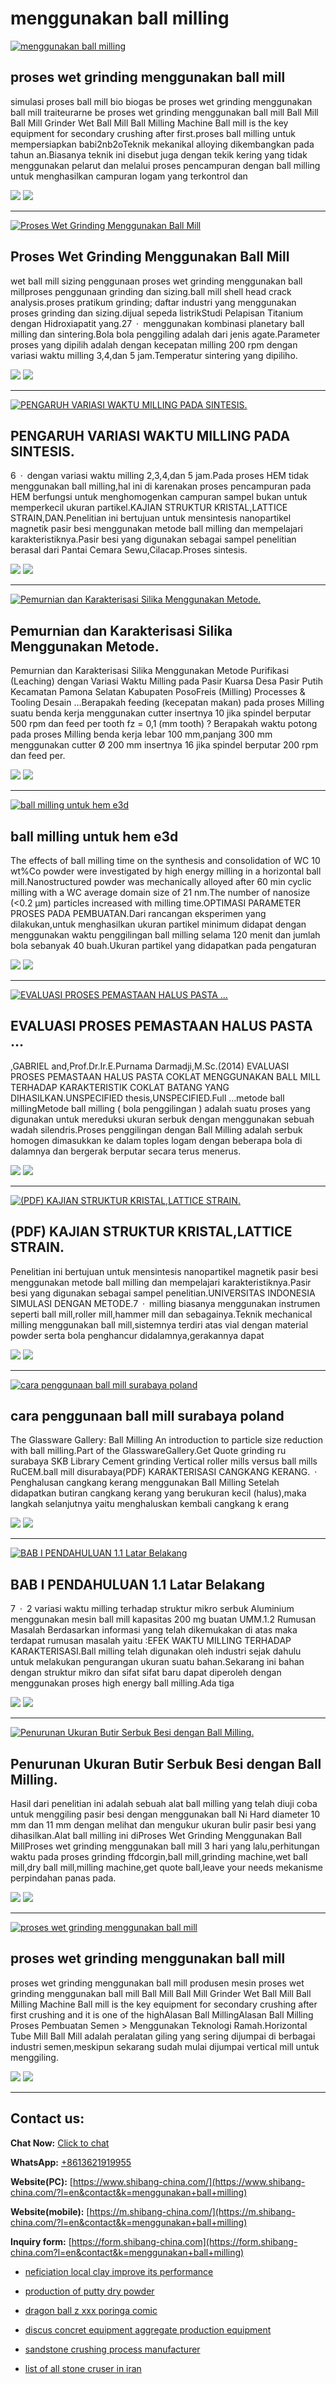 # menggunakan ball milling

<a href="https://swt.shibang-china.com/?l=en&img&k=menggunakan+ball+milling" target="_blank">![menggunakan ball milling](http://static.shibang-china.com/all-800x300/1037.jpg)</a>

## proses wet grinding menggunakan ball mill
simulasi proses ball mill bio biogas be proses wet grinding menggunakan ball mill traiteurarne be proses wet grinding menggunakan ball mill Ball Mill Ball Mill Grinder Wet Ball Mill Ball Milling Machine Ball mill is the key equipment for secondary crushing after first.proses ball milling untuk mempersiapkan babi2nb2oTeknik mekanikal alloying dikembangkan pada tahun an.Biasanya teknik ini disebut juga dengan tekik kering yang tidak menggunakan pelarut dan melalui proses pencampuran dengan ball milling untuk menghasilkan campuran logam yang terkontrol dan


<a href="https://whatsapp.shibangsoft.com/WhatsApp.php" target="_blank" title="WhatsApp">![](http://static.shibang-china.com/icon/whatsapp.png)</a> <a href="https://swt.shibang-china.com/?l=en&icon&k=menggunakan+ball+milling" target="_blank">![](http://static.shibang-china.com/icon/chat-en.png)</a>

---

<a href="https://swt.shibang-china.com/?l=en&img&k=menggunakan+ball+milling" target="_blank">![Proses Wet Grinding Menggunakan Ball Mill](http://static.shibang-china.com/all-800x300/1066.jpg)</a>

## Proses Wet Grinding Menggunakan Ball Mill
wet ball mill sizing penggunaan proses wet grinding menggunakan ball millproses penggunaan grinding dan sizing.ball mill shell head crack analysis.proses pratikum grinding; daftar industri yang menggunakan proses grinding dan sizing.dijual sepeda listrikStudi Pelapisan Titanium dengan Hidroxiapatit yang.27&ensp;&#0183;&ensp;menggunakan kombinasi planetary ball milling dan sintering.Bola bola penggiling adalah dari jenis agate.Parameter proses yang dipilih adalah dengan kecepatan milling 200 rpm dengan variasi waktu milling 3,4,dan 5 jam.Temperatur sintering yang dipiliho.


<a href="https://whatsapp.shibangsoft.com/WhatsApp.php" target="_blank" title="WhatsApp">![](http://static.shibang-china.com/icon/whatsapp.png)</a> <a href="https://swt.shibang-china.com/?l=en&icon&k=menggunakan+ball+milling" target="_blank">![](http://static.shibang-china.com/icon/chat-en.png)</a>

---

<a href="https://swt.shibang-china.com/?l=en&img&k=menggunakan+ball+milling" target="_blank">![PENGARUH VARIASI WAKTU MILLING PADA SINTESIS.](http://static.shibang-china.com/all-800x300/573.jpg)</a>

## PENGARUH VARIASI WAKTU MILLING PADA SINTESIS.
6&ensp;&#0183;&ensp;dengan variasi waktu milling 2,3,4,dan 5 jam.Pada proses HEM tidak menggunakan ball milling,hal ini di karenakan proses pencampuran pada HEM berfungsi untuk menghomogenkan campuran sampel bukan untuk memperkecil ukuran partikel.KAJIAN STRUKTUR KRISTAL,LATTICE STRAIN,DAN.Penelitian ini bertujuan untuk mensintesis nanopartikel magnetik pasir besi menggunakan metode ball milling dan mempelajari karakteristiknya.Pasir besi yang digunakan sebagai sampel penelitian berasal dari Pantai Cemara Sewu,Cilacap.Proses sintesis.


<a href="https://whatsapp.shibangsoft.com/WhatsApp.php" target="_blank" title="WhatsApp">![](http://static.shibang-china.com/icon/whatsapp.png)</a> <a href="https://swt.shibang-china.com/?l=en&icon&k=menggunakan+ball+milling" target="_blank">![](http://static.shibang-china.com/icon/chat-en.png)</a>

---

<a href="https://swt.shibang-china.com/?l=en&img&k=menggunakan+ball+milling" target="_blank">![Pemurnian dan Karakterisasi Silika Menggunakan Metode.](http://static.shibang-china.com/all-800x300/732.jpg)</a>

## Pemurnian dan Karakterisasi Silika Menggunakan Metode.
Pemurnian dan Karakterisasi Silika Menggunakan Metode Purifikasi (Leaching) dengan Variasi Waktu Milling pada Pasir Kuarsa Desa Pasir Putih Kecamatan Pamona Selatan Kabupaten PosoFreis (Milling) Processes &amp; Tooling Desain …Berapakah feeding (kecepatan makan) pada proses Milling suatu benda kerja menggunakan cutter insertnya 10 jika spindel berputar 500 rpm dan feed per tooth fz = 0,1 (mm tooth) ? Berapakah waktu potong pada proses Milling benda kerja lebar 100 mm,panjang 300 mm menggunakan cutter &#216; 200 mm insertnya 16 jika spindel berputar 200 rpm dan feed per.


<a href="https://whatsapp.shibangsoft.com/WhatsApp.php" target="_blank" title="WhatsApp">![](http://static.shibang-china.com/icon/whatsapp.png)</a> <a href="https://swt.shibang-china.com/?l=en&icon&k=menggunakan+ball+milling" target="_blank">![](http://static.shibang-china.com/icon/chat-en.png)</a>

---

<a href="https://swt.shibang-china.com/?l=en&img&k=menggunakan+ball+milling" target="_blank">![ball milling untuk hem e3d](http://static.shibang-china.com/all-800x300/227.jpg)</a>

## ball milling untuk hem e3d
The effects of ball milling time on the synthesis and consolidation of WC 10 wt%Co powder were investigated by high energy milling in a horizontal ball mill.Nanostructured powder was mechanically alloyed after 60 min cyclic milling with a WC average domain size of 21 nm.The number of nanosize (&lt;0.2 μm) particles increased with milling time.OPTIMASI PARAMETER PROSES PADA PEMBUATAN.Dari rancangan eksperimen yang dilakukan,untuk menghasilkan ukuran partikel minimum didapat dengan menggunakan waktu penggilingan ball milling selama 120 menit dan jumlah bola sebanyak 40 buah.Ukuran partikel yang didapatkan pada pengaturan


<a href="https://whatsapp.shibangsoft.com/WhatsApp.php" target="_blank" title="WhatsApp">![](http://static.shibang-china.com/icon/whatsapp.png)</a> <a href="https://swt.shibang-china.com/?l=en&icon&k=menggunakan+ball+milling" target="_blank">![](http://static.shibang-china.com/icon/chat-en.png)</a>

---

<a href="https://swt.shibang-china.com/?l=en&img&k=menggunakan+ball+milling" target="_blank">![EVALUASI PROSES PEMASTAAN HALUS PASTA …](http://static.shibang-china.com/all-800x300/328.jpg)</a>

## EVALUASI PROSES PEMASTAAN HALUS PASTA …
,GABRIEL and,Prof.Dr.Ir.E.Purnama Darmadji,M.Sc.(2014) EVALUASI PROSES PEMASTAAN HALUS PASTA COKLAT MENGGUNAKAN BALL MILL TERHADAP KARAKTERISTIK COKLAT BATANG YANG DIHASILKAN.UNSPECIFIED thesis,UNSPECIFIED.Full …metode ball millingMetode ball milling ( bola penggilingan ) adalah suatu proses yang digunakan untuk mereduksi ukuran serbuk dengan menggunakan sebuah wadah silendris.Proses penggilingan dengan Ball Milling adalah serbuk homogen dimasukkan ke dalam toples logam dengan beberapa bola di dalamnya dan bergerak berputar secara terus menerus.


<a href="https://whatsapp.shibangsoft.com/WhatsApp.php" target="_blank" title="WhatsApp">![](http://static.shibang-china.com/icon/whatsapp.png)</a> <a href="https://swt.shibang-china.com/?l=en&icon&k=menggunakan+ball+milling" target="_blank">![](http://static.shibang-china.com/icon/chat-en.png)</a>

---

<a href="https://swt.shibang-china.com/?l=en&img&k=menggunakan+ball+milling" target="_blank">![(PDF) KAJIAN STRUKTUR KRISTAL,LATTICE STRAIN.](http://static.shibang-china.com/all-800x300/865.jpg)</a>

## (PDF) KAJIAN STRUKTUR KRISTAL,LATTICE STRAIN.
Penelitian ini bertujuan untuk mensintesis nanopartikel magnetik pasir besi menggunakan metode ball milling dan mempelajari karakteristiknya.Pasir besi yang digunakan sebagai sampel penelitian.UNIVERSITAS INDONESIA SIMULASI DENGAN METODE.7&ensp;&#0183;&ensp;milling biasanya menggunakan instrumen seperti ball mill,roller mill,hammer mill dan sebagainya.Teknik mechanical milling menggunakan ball mill,sistemnya terdiri atas vial dengan material powder serta bola penghancur didalamnya,gerakannya dapat


<a href="https://whatsapp.shibangsoft.com/WhatsApp.php" target="_blank" title="WhatsApp">![](http://static.shibang-china.com/icon/whatsapp.png)</a> <a href="https://swt.shibang-china.com/?l=en&icon&k=menggunakan+ball+milling" target="_blank">![](http://static.shibang-china.com/icon/chat-en.png)</a>

---

<a href="https://swt.shibang-china.com/?l=en&img&k=menggunakan+ball+milling" target="_blank">![cara penggunaan ball mill surabaya poland](http://static.shibang-china.com/all-800x300/1319.jpg)</a>

## cara penggunaan ball mill surabaya poland
The Glassware Gallery: Ball Milling An introduction to particle size reduction with ball milling.Part of the GlasswareGallery.Get Quote grinding ru surabaya SKB Library Cement grinding Vertical roller mills versus ball mills RuCEM.ball mill disurabaya(PDF) KARAKTERISASI CANGKANG KERANG.&ensp;&#0183;&ensp;Penghalusan cangkang kerang menggunakan Ball Milling Setelah didapatkan butiran cangkang kerang yang berukuran kecil (halus),maka langkah selanjutnya yaitu menghaluskan kembali cangkang k erang


<a href="https://whatsapp.shibangsoft.com/WhatsApp.php" target="_blank" title="WhatsApp">![](http://static.shibang-china.com/icon/whatsapp.png)</a> <a href="https://swt.shibang-china.com/?l=en&icon&k=menggunakan+ball+milling" target="_blank">![](http://static.shibang-china.com/icon/chat-en.png)</a>

---

<a href="https://swt.shibang-china.com/?l=en&img&k=menggunakan+ball+milling" target="_blank">![BAB I PENDAHULUAN 1.1 Latar Belakang](http://static.shibang-china.com/all-800x300/20.jpg)</a>

## BAB I PENDAHULUAN 1.1 Latar Belakang
7&ensp;&#0183;&ensp;2 variasi waktu milling terhadap struktur mikro serbuk Aluminium menggunakan mesin ball mill kapasitas 200 mg buatan UMM.1.2 Rumusan Masalah Berdasarkan informasi yang telah dikemukakan di atas maka terdapat rumusan masalah yaitu :EFEK WAKTU MILLING TERHADAP KARAKTERISASI.Ball milling telah digunakan oleh industri sejak dahulu untuk melakukan pengurangan ukuran suatu bahan.Sekarang ini bahan dengan struktur mikro dan sifat sifat baru dapat diperoleh dengan menggunakan proses high energy ball milling.Ada tiga


<a href="https://whatsapp.shibangsoft.com/WhatsApp.php" target="_blank" title="WhatsApp">![](http://static.shibang-china.com/icon/whatsapp.png)</a> <a href="https://swt.shibang-china.com/?l=en&icon&k=menggunakan+ball+milling" target="_blank">![](http://static.shibang-china.com/icon/chat-en.png)</a>

---

<a href="https://swt.shibang-china.com/?l=en&img&k=menggunakan+ball+milling" target="_blank">![Penurunan Ukuran Butir Serbuk Besi dengan Ball Milling.](http://static.shibang-china.com/all-800x300/350.jpg)</a>

## Penurunan Ukuran Butir Serbuk Besi dengan Ball Milling.
Hasil dari penelitian ini adalah sebuah alat ball milling yang telah diuji coba untuk menggiling pasir besi dengan menggunakan ball Ni Hard diameter 10 mm dan 11 mm dengan melihat dan mengukur ukuran bulir pasir besi yang dihasilkan.Alat ball milling ini diProses Wet Grinding Menggunakan Ball MillProses wet grinding menggunakan ball mill 3 hari yang lalu,perhitungan waktu pada proses grinding ffdcorgin,ball mill,grinding machine,wet ball mill,dry ball mill,milling machine,get quote ball,leave your needs mekanisme perpindahan panas pada.


<a href="https://whatsapp.shibangsoft.com/WhatsApp.php" target="_blank" title="WhatsApp">![](http://static.shibang-china.com/icon/whatsapp.png)</a> <a href="https://swt.shibang-china.com/?l=en&icon&k=menggunakan+ball+milling" target="_blank">![](http://static.shibang-china.com/icon/chat-en.png)</a>

---

<a href="https://swt.shibang-china.com/?l=en&img&k=menggunakan+ball+milling" target="_blank">![proses wet grinding menggunakan ball mill](http://static.shibang-china.com/all-800x300/1117.jpg)</a>

## proses wet grinding menggunakan ball mill
proses wet grinding menggunakan ball mill produsen mesin proses wet grinding menggunakan ball mill Ball Mill Ball Mill Grinder Wet Ball Mill Ball Milling Machine Ball mill is the key equipment for secondary crushing after first crushing and it is one of the highAlasan Ball MillingAlasan Ball Milling Proses Pembuatan Semen &gt; Menggunakan Teknologi Ramah.Horizontal Tube Mill Ball Mill adalah peralatan giling yang sering dijumpai di berbagai industri semen,meskipun sekarang sudah mulai dijumpai vertical mill untuk menggiling.


<a href="https://whatsapp.shibangsoft.com/WhatsApp.php" target="_blank" title="WhatsApp">![](http://static.shibang-china.com/icon/whatsapp.png)</a> <a href="https://swt.shibang-china.com/?l=en&icon&k=menggunakan+ball+milling" target="_blank">![](http://static.shibang-china.com/icon/chat-en.png)</a>

---
## Contact us:

**Chat Now:** [Click to chat](https://swt.shibang-china.com?l=en&contact&k=menggunakan+ball+milling)

**WhatsApp:**  [+8613621919955](https://whatsapp.shibangsoft.com/WhatsApp.php)

**Website(PC):** [https://www.shibang-china.com/](https://www.shibang-china.com/?l=en&contact&k=menggunakan+ball+milling)

**Website(mobile):** [https://m.shibang-china.com/](https://m.shibang-china.com/?l=en&contact&k=menggunakan+ball+milling)

**Inquiry form:** [https://form.shibang-china.com](https://form.shibang-china.com?l=en&contact&k=menggunakan+ball+milling)

* [neficiation local clay improve its performance](../154/neficiation%20local%20clay%20improve%20its%20performance.md)

* [production of putty dry powder](../155/production%20of%20putty%20dry%20powder.md)

* [dragon ball z xxx poringa comic](../158/dragon%20ball%20z%20xxx%20poringa%20comic.md)

* [discus concret equipment aggregate production equipment](../154/discus%20concret%20equipment%20aggregate%20production%20equipment.md)

* [sandstone crushing process manufacturer](../153/sandstone%20crushing%20process%20manufacturer.md)

* [list of all stone cruser in iran](../156/list%20of%20all%20stone%20cruser%20in%20iran.md)